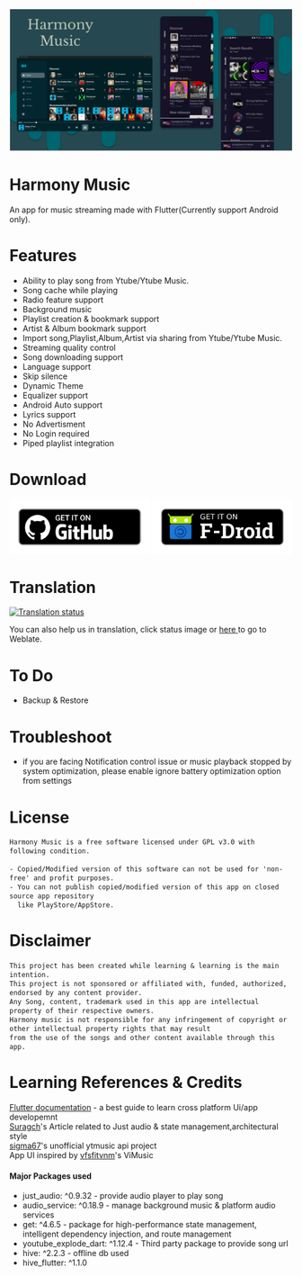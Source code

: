 <img src="https://github.com/anandnet/Harmony-Music/blob/main/cover.png" width="1200" >

# Harmony Music
An app for music streaming made with Flutter(Currently support Android only).

# Features
* Ability to play song from Ytube/Ytube Music.
* Song cache while playing
* Radio feature support
* Background music
* Playlist creation & bookmark support
* Artist & Album bookmark support
* Import song,Playlist,Album,Artist via sharing from Ytube/Ytube Music.
* Streaming quality control
* Song downloading support
* Language support
* Skip silence
* Dynamic Theme
* Equalizer support
* Android Auto support
* Lyrics support
* No Advertisment
* No Login required
* Piped playlist integration


# Download
<a href="https://github.com/anandnet/Harmony-Music/releases/latest"><img src ="https://github.com/anandnet/Harmony-Music/blob/main/don_github.png" width = "250"></a> <a href= "https://f-droid.org/packages/com.anandnet.harmonymusic"><img src = "https://github.com/anandnet/Harmony-Music/blob/main/down_fdroid.png" width = '250'></a></a> 

# Translation
<a href="https://hosted.weblate.org/engage/harmony-music/">
<img src="https://hosted.weblate.org/widget/harmony-music/project-translations/multi-auto.svg" alt="Translation status" />
</a>

You can also help us in translation, click status image or <a href="https://hosted.weblate.org/projects/harmony-music/project-translations/"> here </a> to go to Weblate.

# To Do

* Backup & Restore

# Troubleshoot
* if you are facing Notification control issue or music playback stopped by system optimization, please enable ignore battery optimization option from settings

# License
```
Harmony Music is a free software licensed under GPL v3.0 with following condition.

- Copied/Modified version of this software can not be used for 'non-free' and profit purposes.
- You can not publish copied/modified version of this app on closed source app repository
  like PlayStore/AppStore.

```


# Disclaimer
```
This project has been created while learning & learning is the main intention.
This project is not sponsored or affiliated with, funded, authorized, endorsed by any content provider.
Any Song, content, trademark used in this app are intellectual property of their respective owners.
Harmony music is not responsible for any infringement of copyright or other intellectual property rights that may result
from the use of the songs and other content available through this app.
```

# Learning References & Credits
<a href = 'https://docs.flutter.dev/'>Flutter documentation</a> - a best guide to learn cross platform Ui/app developemnt<br/>
<a href = 'https://suragch.medium.com/'>Suragch</a>'s Article related to Just audio & state management,architectural style<br/>
<a href = 'https://github.com/sigma67'>sigma67</a>'s unofficial ytmusic api project<br/>
App UI inspired by <a href = 'https://github.com/vfsfitvnm'>vfsfitvnm</a>'s ViMusic<br/>

#### Major Packages used
* just_audio: ^0.9.32  -  provide audio player to play song  
* audio_service: ^0.18.9 - manage background music & platform audio services
* get: ^4.6.5 -  package for high-performance state management, intelligent dependency injection, and route management
* youtube_explode_dart: ^1.12.4 - Third party package to provide song url
* hive: ^2.2.3 - offline db used 
* hive_flutter: ^1.1.0


